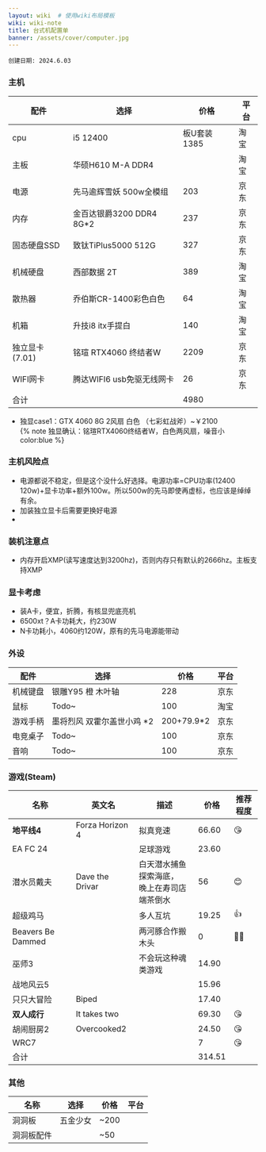 ```yaml
---
layout: wiki  # 使用wiki布局模板
wiki: wiki-note
title: 台式机配置单
banner: /assets/cover/computer.jpg
--- 
```

`创建日期: 2024.6.03`

### 主机 
| 配件      | 选择 | 价格 | 平台 |
| ----------- | ----------- | ----------- | ----------- |
| cpu      | i5 12400       | 板U套装1385       |淘宝       |
| 主板      | 华硕H610 M-A DDR4       |        |淘宝       |
| 电源      | 先马逾辉雪妖 500w全模组       | 203       |京东       |
| 内存      | 金百达银爵3200 DDR4 8G*2       | 237       |京东       |
| 固态硬盘SSD      | 致钛TiPlus5000 512G       | 327       |京东       |
| 机械硬盘      | 西部数据 2T       | 389       |淘宝       |
| 散热器      | 乔伯斯CR-1400彩色白色       | 64       |淘宝       |
| 机箱      | 升技i8 itx手提白       | 140       |淘宝       |
| 独立显卡(7.01)      | 铭瑄 RTX4060 终结者W       | 2209       |京东       |
| WIFI网卡      | 腾达WIFI6 usb免驱无线网卡       | 26       |京东       |
| 合计      |        | 4980       |       |

- 独显case1：GTX 4060 8G 2风扇 白色 （七彩虹战斧）~￥2100  
{% note 独显确认：铭瑄RTX4060终结者W，白色两风扇，噪音小 color:blue %}

### 主机风险点  
- 电源都说不稳定，但是这个没什么好选择。电源功率=CPU功率(12400 120w)+显卡功率+额外100w。所以500w的先马即使再虚标，也应该是绰绰有余。
- 加装独立显卡后需要更换好电源  
- 
### 装机注意点
- 内存开启XMP(读写速度达到3200hz)，否则内存只有默认的2666hz。主板支持XMP

### 显卡考虑
- 装A卡，便宜，折腾，有核显兜底亮机
- 6500xt？A卡功耗大，约230W
- N卡功耗小，4060约120W，原有的先马电源能带动 

### 外设
| 配件      | 选择 | 价格 | 平台 |
| ----------- | ----------- | ----------- | ----------- |
| 机械键盘      | 银雕Y95 橙 木叶轴       | 228       |京东       |
| 鼠标      | Todo~       | 100       |淘宝       |
| 游戏手柄      | 墨将烈风 双霍尔盖世小鸡 *2       | 200+79.9*2       |京东       |
| 电竞桌子      | Todo~       | 100       |京东       |
| 音响      | Todo~       | 100       |京东       |

### 游戏(Steam)
| 名称      | 英文名 | 描述 | 价格 | 推荐程度 |
| ----------- | ----------- | ----------- | ----------- | ----------- |
| **地平线4** | Forza Horizon 4 | 拟真竞速 | 66.60 | 😘 |
| EA FC 24 |  | 足球游戏 | 23.60 |  |
| 潜水员戴夫 | Dave the Drivar | 白天潜水捕鱼探索海底，<br>晚上在寿司店端茶倒水 | 56 | 😊 |
| 超级鸡马 |  | 多人互坑 | 19.25 | 👍 |
| Beavers Be Dammed |  | 两河豚合作搬木头 | 0 | 👦👧 |
| 巫师3 |  | 不会玩这种魂类游戏 | 14.90 |  |
| 战地风云5 |  |  | 15.96  |  |
| 只只大冒险 | Biped |  | 17.40 |  |
| **双人成行** | It takes two |  | 69.30 | 😘 |
| 胡闹厨房2 | Overcooked2 |  | 24.50 | 😘 |
| WRC7 |  |  | 7 | 😘 |
| 合计 |  |  | 314.51 |  |

### 其他
| 名称      | 选择 | 价格 | 平台 |
| ----------- | ----------- | ----------- | ----------- |
| 洞洞板 | 五金少女 | ~200 |  |
| 洞洞板配件 |  | ~50 |  |
